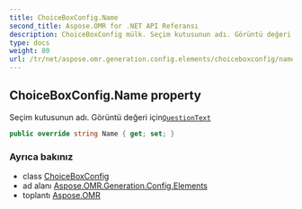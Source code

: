```yaml
---
title: ChoiceBoxConfig.Name
second_title: Aspose.OMR for .NET API Referansı
description: ChoiceBoxConfig mülk. Seçim kutusunun adı. Görüntü değeri içinQuestionText
type: docs
weight: 80
url: /tr/net/aspose.omr.generation.config.elements/choiceboxconfig/name/
---
```

## ChoiceBoxConfig.Name property

Seçim kutusunun adı. Görüntü değeri için[`QuestionText`](../questiontext/)

```csharp
public override string Name { get; set; }
```

### Ayrıca bakınız

* class [ChoiceBoxConfig](../)
* ad alanı [Aspose.OMR.Generation.Config.Elements](../../choiceboxconfig/)
* toplantı [Aspose.OMR](../../../)


